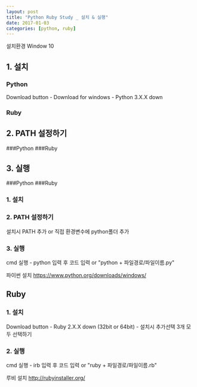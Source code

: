 ```yaml
---
layout: post
title: "Python Ruby Study _ 설치 & 실행"
date: 2017-01-03
categories: [python, ruby]
---
```


설치환경 Window 10

## 1. 설치

### Python
Download button - Download for windows - Python 3.X.X down

### Ruby

## 2. PATH 설정하기

###Python
###Ruby

## 3. 실행
###Python
###Ruby



### 1. 설치

### 2. PATH 설정하기
설치시 PATH 추가 or 직접 환경변수에 python폴더 추가

### 3. 실행
cmd 실행 - python 입력 후 코드 입력 or "python + 파일경로/파일이름.py"

파이썬 설치 <https://www.python.org/downloads/windows/>  

## Ruby


### 1. 설치
Download button - Ruby 2.X.X down (32bit or 64bit) - 설치시 추가선택 3개 모두 선택하기

### 2. 실행
cmd 실행 - irb 입력 후 코드 입력 or "ruby + 파일경로/파일이름.rb"

루비 설치 <http://rubyinstaller.org/>
